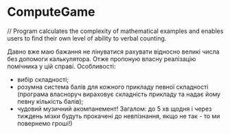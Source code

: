 # ComputeGame
// Program calculates the complexity of mathematical examples and enables users to find their own level of ability to verbal counting.

Давно вже маю бажання не лінуватися рахувати відносно великі числа без допомоги калькулятора.
Отже пропоную власну реалізацію помічника у цій справі.
Особливості:
- вибір складності;
- розумна система балів для кожного прикладу певної складності (програма власноруч вираховує складність прикладу та надає йому певну кількість балів);
- чудовий музичний акомпанемент!
Загалом: до 5 хв щодня і через тиждень мізки будуть прокачені до невпізнання, якщо не так - то ми повернемо гроші!)
